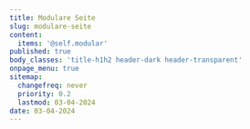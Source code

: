 ```yaml
---
title: Modulare Seite
slug: modulare-seite
content:
  items: '@self.modular'
published: true
body_classes: 'title-h1h2 header-dark header-transparent'
onpage_menu: true
sitemap:
  changefreq: never
  priority: 0.2
  lastmod: 03-04-2024
date: 03-04-2024
---
```


